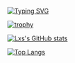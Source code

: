 [![Typing SVG](https://readme-typing-svg.demolab.com?font=Fira+Code&size=36&pause=1000&color=FF4500&random=false&width=435&lines=Paul6412)](https://git.io/typing-svg)

[![trophy](https://github-profile-trophy.vercel.app/?username=paul6412&theme=onedark)](https://github.com/ryo-ma/github-profile-trophy)

[![Lxs's GitHub stats](https://github-readme-stats.vercel.app/api?username=paul6412&show_icons=true&theme=transparent)](https://github.com/anuraghazra/github-readme-stats) 

[![Top Langs](https://github-readme-stats.vercel.app/api/top-langs/?username=paul6412&theme=transparent)](https://github.com/anuraghazra/github-readme-stats)
